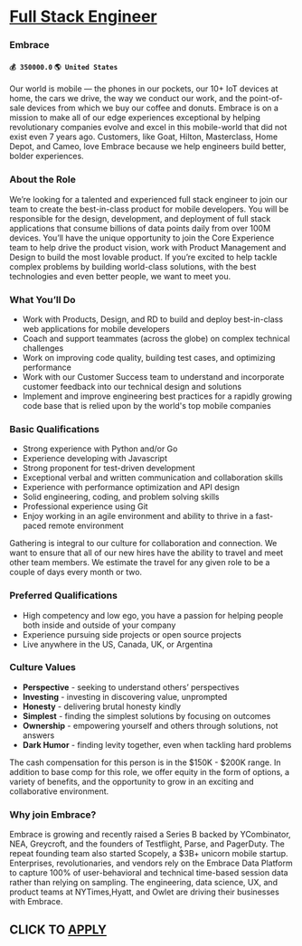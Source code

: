 # [Full Stack Engineer](https://www.remotewlb.com/apply/full-stack-engineer-74374)  
### Embrace  
#### `💰 350000.0` `🌎 United States`  

Our world is mobile — the phones in our pockets, our 10+ IoT devices at home, the cars we drive, the way we conduct our work, and the point-of-sale devices from which we buy our coffee and donuts. Embrace is on a mission to make all of our edge experiences exceptional by helping revolutionary companies evolve and excel in this mobile-world that did not exist even 7 years ago. Customers, like Goat, Hilton, Masterclass, Home Depot, and Cameo, love Embrace because we help engineers build better, bolder experiences.

###  **About the Role**

We’re looking for a talented and experienced full stack engineer to join our team to create the best-in-class product for mobile developers. You will be responsible for the design, development, and deployment of full stack applications that consume billions of data points daily from over 100M devices. You’ll have the unique opportunity to join the Core Experience team to help drive the product vision, work with Product Management and Design to build the most lovable product. If you’re excited to help tackle complex problems by building world-class solutions, with the best technologies and even better people, we want to meet you.

### **What You’ll Do**

  * Work with Products, Design, and RD to build and deploy best-in-class web applications for mobile developers
  * Coach and support teammates (across the globe) on complex technical challenges
  * Work on improving code quality, building test cases, and optimizing performance 
  * Work with our Customer Success team to understand and incorporate customer feedback into our technical design and solutions
  * Implement and improve engineering best practices for a rapidly growing code base that is relied upon by the world's top mobile companies

###  **Basic Qualifications**

  * Strong experience with Python and/or Go
  * Experience developing with Javascript 
  * Strong proponent for test-driven development
  * Exceptional verbal and written communication and collaboration skills
  * Experience with performance optimization and API design
  * Solid engineering, coding, and problem solving skills
  * Professional experience using Git
  * Enjoy working in an agile environment and ability to thrive in a fast-paced remote environment

Gathering is integral to our culture for collaboration and connection. We want to ensure that all of our new hires have the ability to travel and meet other team members. We estimate the travel for any given role to be a couple of days every month or two.

###  **Preferred Qualifications**

  * High competency and low ego, you have a passion for helping people both inside and outside of your company
  * Experience pursuing side projects or open source projects
  * Live anywhere in the US, Canada, UK, or Argentina

### Culture Values

  *  **Perspective** \- seeking to understand others’ perspectives
  *  **Investing** \- investing in discovering value, unprompted
  *  **Honesty** \- delivering brutal honesty kindly
  *  **Simplest** \- finding the simplest solutions by focusing on outcomes
  *  **Ownership** \- empowering yourself and others through solutions, not answers
  *  **Dark Humor** \- finding levity together, even when tackling hard problems

The cash compensation for this person is in the $150K - $200K range. In addition to base comp for this role, we offer equity in the form of options, a variety of benefits, and the opportunity to grow in an exciting and collaborative environment.

### Why join Embrace?

Embrace is growing and recently raised a Series B backed by YCombinator, NEA, Greycroft, and the founders of Testflight, Parse, and PagerDuty. The repeat founding team also started Scopely, a $3B+ unicorn mobile startup. Enterprises, revolutionaries, and vendors rely on the Embrace Data Platform to capture 100% of user-behavioral and technical time-based session data rather than relying on sampling. The engineering, data science, UX, and product teams at NYTimes,Hyatt, and Owlet are driving their businesses with Embrace.

  
## CLICK TO [APPLY](https://www.remotewlb.com/apply/full-stack-engineer-74374)

